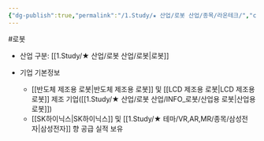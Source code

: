 ```yaml
---
{"dg-publish":true,"permalink":"/1.Study/★ 산업/로봇 산업/종목/라온테크/","created":"2024-11-20T21:02:28.068+09:00","updated":"2025-06-25T11:14:15.126+09:00"}
---
```


#로봇 

- 산업 구분: [[1.Study/★ 산업/로봇 산업/로봇\|로봇]]



- 기업 기본정보
	-  [[반도체 제조용 로봇\|반도체 제조용 로봇]] 및 [[LCD 제조용 로봇\|LCD 제조용 로봇]] 제조 기업([[1.Study/★ 산업/로봇 산업/INFO_로봇/산업용 로봇\|산업용 로봇]])
	-  [[SK하이닉스\|SK하이닉스]] 및 [[1.Study/★ 테마/VR,AR,MR/종목/삼성전자\|삼성전자]] 향 공급 실적 보유
